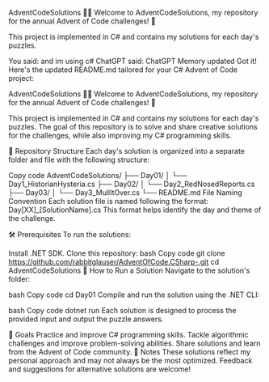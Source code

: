 AdventCodeSolutions 🎄✨
Welcome to AdventCodeSolutions, my repository for the annual Advent of Code challenges! 🎅

This project is implemented in C# and contains my solutions for each day's puzzles.






You said:
and im using c# 
ChatGPT said:
ChatGPT
Memory updated
Got it! Here's the updated README.md tailored for your C# Advent of Code project:

AdventCodeSolutions 🎄✨
Welcome to AdventCodeSolutions, my repository for the annual Advent of Code challenges! 🎅

This project is implemented in C# and contains my solutions for each day's puzzles. The goal of this repository is to solve and share creative solutions for the challenges, while also improving my C# programming skills.

📂 Repository Structure
Each day's solution is organized into a separate folder and file with the following structure:

Copy code
AdventCodeSolutions/
├── Day01/
│   └── Day1_HistorianHysteria.cs
├── Day02/
│   └── Day2_RedNosedReports.cs
├── Day03/
│   └── Day3_MullItOver.cs
└── README.md
File Naming Convention
Each solution file is named following the format: Day[XX]_[SolutionName].cs
This format helps identify the day and theme of the challenge.

🛠️ Prerequisites
To run the solutions:

Install .NET SDK.
Clone this repository:
bash
Copy code
git clone https://github.com/rabbitglauser/AdventOfCode.CSharp-.git
cd AdventCodeSolutions
🚀 How to Run a Solution
Navigate to the solution's folder:

bash
Copy code
cd Day01
Compile and run the solution using the .NET CLI:

bash
Copy code
dotnet run
Each solution is designed to process the provided input and output the puzzle answers.

🎯 Goals
Practice and improve C# programming skills.
Tackle algorithmic challenges and improve problem-solving abilities.
Share solutions and learn from the Advent of Code community.
📜 Notes
These solutions reflect my personal approach and may not always be the most optimized.
Feedback and suggestions for alternative solutions are welcome!
